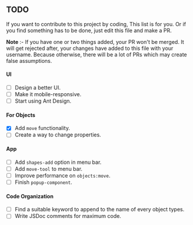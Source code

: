 ## TODO

If you want to contribute to this project by coding, This list is for you.
Or if you find something has to be done, just edit this file and make a PR.

**Note** :- If you have one or two things added, your PR won't be merged. It will get rejected after, your changes have added to this file with your username. Because otherwise, there will be a lot of PRs which may create false assumptions.

#### UI

- [ ] Design a better UI.
- [ ] Make it mobile-responsive.
- [ ] Start using Ant Design.

#### For Objects

- [x] Add `move` functionality.
- [ ] Create a way to change properties.

#### App

- [ ] Add `shapes-add` option in menu bar.
- [ ] Add `move-tool` to menu bar.
- [ ] Improve performance on `objects:move`.
- [ ] Finish `popup-component`.

#### Code Organization

- [ ] Find a suitable keyword to append to the name of every object types.
- [ ] Write JSDoc comments for maximum code.